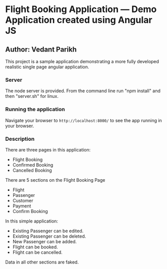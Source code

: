# Flight Booking Application — Demo Application created using Angular JS
## Author: Vedant Parikh

This project is a sample application demonstrating a more fully developed realistic single page
angular application.

### Server

The node server is provided. From the command line run "npm install" and then "server.sh" for linux.

### Running the application

Navigate your browser to `http://localhost:8000/` to see the app running in your browser.


### Description

There are three pages in this application:
- Flight Booking
- Confirmed Booking
- Cancelled Booking

There are 5 sections on the Flight Booking Page
- Flight
- Passenger
- Customer
- Payment
- Confirm Booking

In this simple application:
- Existing Passenger can be edited.
- Existing Passenger can be deleted.
- New Passenger can be added.
- Flight can be booked.
- Flight can be cancelled.

Data in all other sections are faked.

